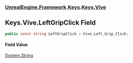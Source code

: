 ### [UnrealEngine.Framework](./UnrealEngine-Framework.md 'UnrealEngine.Framework').[Keys](./Keys.md 'UnrealEngine.Framework.Keys').[Keys.Vive](./Keys-Vive.md 'UnrealEngine.Framework.Keys.Vive')
## Keys.Vive.LeftGripClick Field
  
```csharp
public const string LeftGripClick = Vive_Left_Grip_Click;
```
#### Field Value
[System.String](https://docs.microsoft.com/en-us/dotnet/api/System.String 'System.String')  
